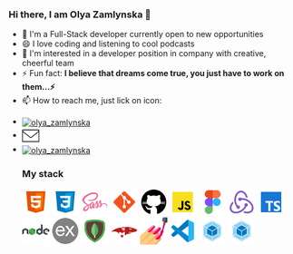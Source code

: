 ### Hi there, I am Olya Zamlynska 👋

- 🌱 I'm a Full-Stack developer currently open to new opportunities
- 😄 I love coding and listening to cool podcasts
- 🤔 I'm interested in a developer position in company with creative, cheerful
  team
- ⚡ Fun fact: **I believe that dreams come true, you just have to work on
  them...⚡**
- 📫 How to reach me, just lick on icon:
<ul>
<li><a target="_blank" rel="noopener noreferrer" href="https://t.me/olyazamlynska"><img align="center" src="https://www.vectorlogo.zone/logos/telegram/telegram-icon.svg" alt="olya_zamlynska" height="30" width="30" /></a></li>
<li><a target="_blank" rel="noopener noreferrer" href="mailto:olyazamlynska@gmail.com"><img align="center" src="./img/mail.png" alt="olya_zamlynska" height="30" width="30" /></a><li><a target="_blank" rel="noopener noreferrer" href="https://www.linkedin.com/in/olha-zamlynska"><img align="center" src="https://www.vectorlogo.zone/logos/linkedin/linkedin-tile.svg" alt="olya_zamlynska" height="30" width="30" /></a></li</ul>

### My stack

![HTML](./img/html.png) ![CSS](./img/css.png) ![SASS](./img/sass.png)
![GIT](./img/git.png) ![GITHUB](./img/github.png) ![JS](./img/js.png)
![FIGMA](./img/figma.png) ![REDUX](./img/redux.png) ![TYPESCTIPT](./img/ts.png)
![GIT](./img/nodejs.png) ![GITHUB](./img/express.png) ![JS](./img/mongodb.png)
![GIT](./img/mongoose.png) ![GITHUB](./img/sc.png) ![JS](./img/vsc.png)
![JS](./img/webpack.png) ![JS](./img/webpack.png)
